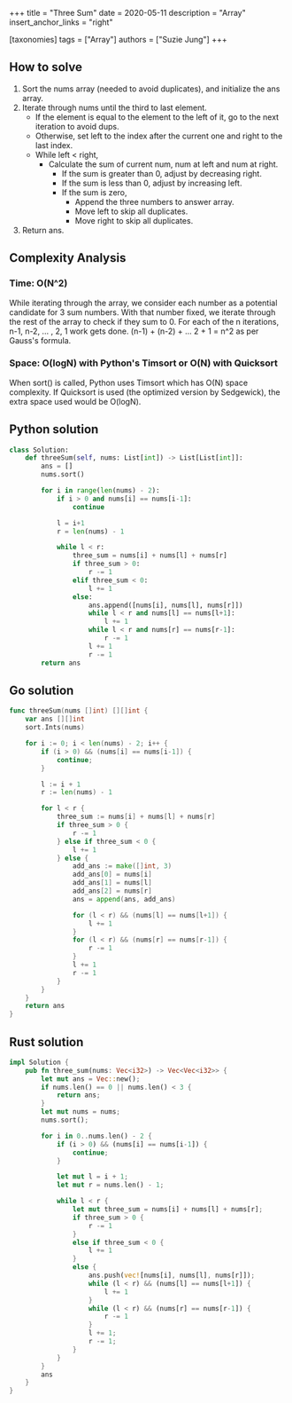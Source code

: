 +++
title = "Three Sum"
date = 2020-05-11
description = "Array"
insert_anchor_links = "right"

[taxonomies]
tags = ["Array"]
authors = ["Suzie Jung"]
+++

## How to solve

1. Sort the nums array (needed to avoid duplicates), and initialize the ans array.
2. Iterate through nums until the third to last element. 
    * If the element is equal to the element to the left of it, go to the next iteration to avoid dups.
    * Otherwise, set left to the index after the current one and right to the last index.
    * While left < right,
        * Calculate the sum of current num, num at left and num at right.
            * If the sum is greater than 0, adjust by decreasing right.
            * If the sum is less than 0, adjust by increasing left. 
            * If the sum is zero,
                * Append the three numbers to answer array.
                * Move left to skip all duplicates.
                * Move right to skip all duplicates.
3. Return ans.

## Complexity Analysis

### Time: O(N^2)

While iterating through the array, we consider each number as a potential candidate for 3 sum numbers. With that number fixed, we iterate through the rest of the array to check if they sum to 0. For each of the n iterations, n-1, n-2, ... , 2, 1 work gets done. (n-1) + (n-2) + ... 2 + 1 = n^2 as per Gauss's formula.

### Space: O(logN) with Python's Timsort or O(N) with Quicksort

When sort() is called, Python uses Timsort which has O(N) space complexity. If Quicksort is used (the optimized version by Sedgewick), the extra space used would be O(logN).

## Python solution

```python
class Solution:
    def threeSum(self, nums: List[int]) -> List[List[int]]:
        ans = []
        nums.sort()

        for i in range(len(nums) - 2):
            if i > 0 and nums[i] == nums[i-1]:
                continue

            l = i+1
            r = len(nums) - 1

            while l < r:
                three_sum = nums[i] + nums[l] + nums[r]
                if three_sum > 0:
                    r -= 1
                elif three_sum < 0:
                    l += 1
                else:
                    ans.append([nums[i], nums[l], nums[r]])
                    while l < r and nums[l] == nums[l+1]:
                        l += 1
                    while l < r and nums[r] == nums[r-1]:
                        r -= 1
                    l += 1
                    r -= 1
        return ans
```

## Go solution

```go
func threeSum(nums []int) [][]int {
    var ans [][]int
    sort.Ints(nums)

    for i := 0; i < len(nums) - 2; i++ {
        if (i > 0) && (nums[i] == nums[i-1]) {
            continue;
        }

        l := i + 1
        r := len(nums) - 1

        for l < r {
            three_sum := nums[i] + nums[l] + nums[r]
            if three_sum > 0 {
                r -= 1
            } else if three_sum < 0 {
                l += 1
            } else {
                add_ans := make([]int, 3)
                add_ans[0] = nums[i]
                add_ans[1] = nums[l]
                add_ans[2] = nums[r]
                ans = append(ans, add_ans)

                for (l < r) && (nums[l] == nums[l+1]) {
                    l += 1
                }
                for (l < r) && (nums[r] == nums[r-1]) {
                    r -= 1
                }
                l += 1
                r -= 1
            }
        }
    }
    return ans
}
```

## Rust solution

```rust
impl Solution {
    pub fn three_sum(nums: Vec<i32>) -> Vec<Vec<i32>> {
        let mut ans = Vec::new();
        if nums.len() == 0 || nums.len() < 3 {
            return ans;
        }
        let mut nums = nums;
        nums.sort();

        for i in 0..nums.len() - 2 {
            if (i > 0) && (nums[i] == nums[i-1]) {
                continue;
            }

            let mut l = i + 1;
            let mut r = nums.len() - 1;

            while l < r {
                let mut three_sum = nums[i] + nums[l] + nums[r];
                if three_sum > 0 {
                    r -= 1
                }
                else if three_sum < 0 {
                    l += 1
                }
                else {
                    ans.push(vec![nums[i], nums[l], nums[r]]);
                    while (l < r) && (nums[l] == nums[l+1]) {
                        l += 1
                    }
                    while (l < r) && (nums[r] == nums[r-1]) {
                        r -= 1
                    }
                    l += 1;
                    r -= 1;
                }
            }
        }
        ans
    }
}
```
